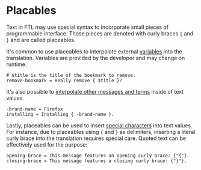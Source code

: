 # Placables

Text in FTL may use special syntax to incorporate small pieces of
programmable interface. Those pieces are denoted with curly braces `{` and `}`
and are called placeables.

It's common to use placeables to interpolate external
[variables](variables.html) into the translation. Variables are provided by
the developer and may change on runtime.

```
# $title is the title of the bookmark to remove.
remove-bookmark = Really remove { $title }?
```

It's also possible to [interpolate other messages and terms](references.html)
inside of text values.

```
-brand-name = Firefox
installing = Installing { -brand-name }.
```

Lastly, placeables can be used to insert [special characters](special.html)
into text values. For instance, due to placeables using `{` and `}` as
delimiters, inserting a literal curly brace into the translation requires
special care. Quoted text can be effectively used for the purpose:

```
opening-brace = This message features an opening curly brace: {"{"}.
closing-brace = This message features a closing curly brace: {"}"}.
```
